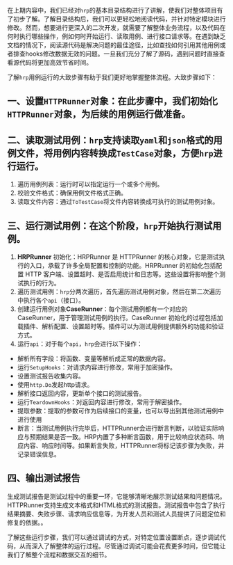 
在上期内容中，我们已经对`hrp`的基本目录结构进行了讲解，使我们对整体项目有了初步了解。了解目录结构后，我们可以更轻松地阅读代码，并针对特定模块进行修改。然而，想要进行更深入的二次开发，就需要了解整体业务流程，以及代码在何时执行哪些操作，例如何时开始运行、读取用例、进行接口请求等。在遇到缺乏文档的情况下，阅读源代码是解决问题的最佳途径，比如查找如何引用其他用例或者排查hooks修改数据无效的问题。一旦我们充分了解了源码，遇到问题时直接查看源代码将更加高效节省时间。


了解`hrp`用例运行的大致步骤有助于我们更好地掌握整体流程。大致步骤如下：

## 一、设置`HTTPRunner`对象：在此步骤中，我们初始化`HTTPRunner`对象，为后续的用例运行做准备。
## 二、读取测试用例：`hrp`支持读取`yaml`和`json`格式的用例文件，将用例内容转换成`TestCase`对象，方便`hrp`进行运行。
1. 遍历用例列表：运行时可以指定运行一个或多个用例。
2. 校验文件格式：确保用例文件格式正确。
3. 读取文件内容：通过`ToTestCase`将文件内容转换成可执行的测试用例对象。
## 三、运行测试用例：在这个阶段，`hrp`开始执行测试用例。
1. **HRPRunner** 初始化：HRPRunner 是 HTTPRunner 的核心对象，它是测试执行的入口，承载了许多全局配置和控制的功能。HRPRunner 的初始化包括配置 HTTP 客户端、设置超时、是否启用统计和日志等。这些设置将影响整个测试执行的行为。
2. 遍历测试用例：`hrp`分两次遍历，首先遍历测试用例对象，然后在第二次遍历中执行各个`api`（接口）。
3. 创建运行用例对象**CaseRunner**：每个测试用例都有一个对应的 CaseRunner，用于管理测试用例的执行。CaseRunner 初始化的过程包括加载插件、解析配置、设置超时等。插件可以为测试用例提供额外的功能和验证方式。
4. 运行`api`：对于每个`api`，`hrp`会进行以下操作：
  - 解析所有字段：将函数、变量等解析成正常的数据内容。
  - 运行`SetupHooks`：对请求内容进行修改，常用于加密操作。
  - 设置测试报告收集内容。
  - 使用`http.Do`发起http请求。
  - 解析接口返回内容，更新单个接口的测试报告。
  - 运行`TeardownHooks`：对返回内容进行修改，常用于解密操作。
  - 提取参数：提取的参数可作为后续接口的变量，也可以导出到其他测试用例中进行使用
  - 断言：当测试用例执行完毕后，HTTPRunner会进行断言判断，以验证实际响应与预期结果是否一致。HRP内置了多种断言函数，用于比较响应状态码、响应内容、响应时间等。如果断言失败，HTTPRunner将标记该步骤为失败，并记录错误信息。
## 四、输出测试报告
生成测试报告是测试过程中的重要一环，它能够清晰地展示测试结果和问题情况。HTTPRunner支持生成文本格式和HTML格式的测试报告。测试报告中包含了执行结果摘要、失败步骤、请求响应信息等，为开发人员和测试人员提供了问题定位和修复的依据。。

了解这些运行步骤，我们可以通过调试的方式，对特定位置设置断点，逐步调试代码，从而深入了解整体的运行过程。尽管通过调试可能会花费更多时间，但它能让我们了解整个流程和数据交互的细节。